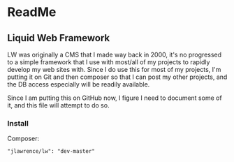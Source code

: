 # ReadMe

## Liquid Web Framework
LW was originally a CMS that I made way back in 2000, it's no progressed to a simple framework that I use with most/all of my projects to rapidly develop my web sites with.  Since I do use this for most of my projects, I'm putting it on Git and then composer so that I can post my other projects, and the DB access especially will be readily available.

Since I am putting this on GitHub now, I figure I need to document some of it, and this file will attempt to do so.

### Install
Composer:

    "jlawrence/lw": "dev-master"

